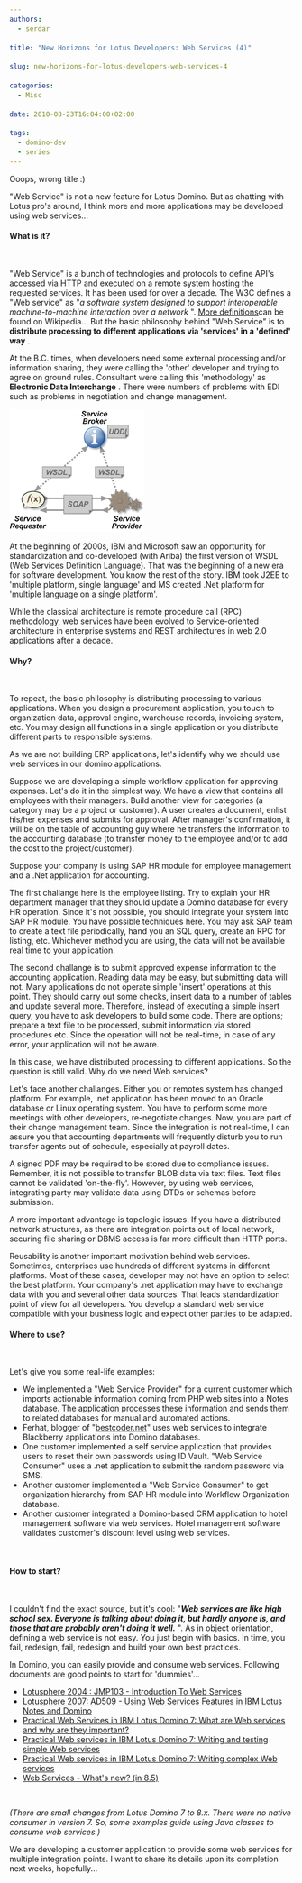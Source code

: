 ```yaml
---
authors:
  - serdar

title: "New Horizons for Lotus Developers: Web Services (4)"

slug: new-horizons-for-lotus-developers-web-services-4

categories:
  - Misc

date: 2010-08-23T16:04:00+02:00

tags:
  - domino-dev
  - series
---
```


Ooops, wrong title :)

"Web Service" is not a new feature for Lotus Domino. But as chatting with Lotus pro's around, I think more and more applications may be developed using web services...
<!-- more -->

#### What is it?

<br />

"Web Service" is a bunch of technologies and protocols to define API's accessed via HTTP and executed on a remote system hosting the requested services. It has been used for over a decade. The W3C defines a "Web service" as "*a software system designed to support interoperable machine-to-machine interaction over a network* ". [More definitions](http://en.wikipedia.org/wiki/Web_service)can be found on Wikipedia... But the basic philosophy behind "Web Service" is to **distribute processing to different applications via 'services' in a 'defined' way** .

At the B.C. times, when developers need some external processing and/or information sharing, they were calling the 'other' developer and trying to agree on ground rules. Consultant were calling this 'methodology' as **Electronic Data Interchange** . There were numbers of problems with EDI such as problems in negotiation and change management.

![Image:New Horizons for Lotus Developers: Web Services (4)](../../images/imported/new-horizons-for-lotus-developers-web-services-4-M2.png)

At the beginning of 2000s, IBM and Microsoft saw an opportunity for standardization and co-developed (with Ariba) the first version of WSDL (Web Services Definition Language). That was the beginning of a new era for software development. You know the rest of the story. IBM took J2EE to 'multiple platform, single language' and MS created .Net platform for 'multiple language on a single platform'.

While the classical architecture is remote procedure call (RPC) methodology, web services have been evolved to Service-oriented architecture in enterprise systems and REST architectures in web 2.0 applications after a decade.

#### Why?

<br />

To repeat, the basic philosophy is distributing processing to various applications. When you design a procurement application, you touch to organization data, approval engine, warehouse records, invoicing system, etc. You may design all functions in a single application or you distribute different parts to responsible systems.

As we are not building ERP applications, let's identify why we should use web services in our domino applications.

Suppose we are developing a simple workflow application for approving expenses. Let's do it in the simplest way. We have a view that contains all employees with their managers. Build another view for categories (a category may be a project or customer). A user creates a document, enlist his/her expenses and submits for approval. After manager's confirmation, it will be on the table of accounting guy where he transfers the information to the accounting database (to transfer money to the employee and/or to add the cost to the project/customer).

Suppose your company is using SAP HR module for employee management and a .Net application for accounting.

The first challange here is the employee listing. Try to explain your HR department manager that they should update a Domino database for every HR operation. Since it's not possible, you should integrate your system into SAP HR module. You have possible techniques here. You may ask SAP team to create a text file periodically, hand you an SQL query, create an RPC for listing, etc. Whichever method you are using, the data will not be available real time to your application.

The second challange is to submit approved expense information to the accounting application. Reading data may be easy, but submitting data will not. Many applications do not operate simple 'insert' operations at this point. They should carry out some checks, insert data to a number of tables and update several more. Therefore, instead of executing a simple insert query, you have to ask developers to build some code. There are options; prepare a text file to be processed, submit information via stored procedures etc. Since the operation will not be real-time, in case of any error, your application will not be aware.

In this case, we have distributed processing to different applications. So the question is still valid. Why do we need Web services?

Let's face another challanges. Either you or remotes system has changed platform. For example, .net application has been moved to an Oracle database or Linux operating system. You have to perform some more meetings with other developers, re-negotiate changes. Now, you are part of their change management team. Since the integration is not real-time, I can assure you that accounting departments will frequently disturb you to run transfer agents out of schedule, especially at payroll dates.

A signed PDF may be required to be stored due to compliance issues. Remember, it is not possible to transfer BLOB data via text files. Text files cannot be validated 'on-the-fly'. However, by using web services, integrating party may validate data using DTDs or schemas before submission.

A more important advantage is topologic issues. If you have a distributed network structures, as there are integration points out of local network, securing file sharing or DBMS access is far more difficult than HTTP ports.

Reusability is another important motivation behind web services. Sometimes, enterprises use hundreds of different systems in different platforms. Most of these cases, developer may not have an option to select the best platform. Your company's .net application may have to exchange data with you and several other data sources. That leads standardization point of view for all developers. You develop a standard web service compatible with your business logic and expect other parties to be adapted.

#### Where to use?

<br />

Let's give you some real-life examples:

* We implemented a "Web Service Provider" for a current customer which imports actionable information coming from PHP web sites into a Notes database. The application processes these information and sends them to related databases for manual and automated actions.
* Ferhat, blogger of "[bestcoder.net](http://www.bestcoder.net/)" uses web services to integrate Blackberry applications into Domino databases.
* One customer implemented a self service application that provides users to reset their own passwords using ID Vault. "Web Service Consumer" uses a .net application to submit the random password via SMS.
* Another customer implemented a "Web Service Consumer" to get organization hierarchy from SAP HR module into Workflow Organization database.
* Another customer integrated a Domino-based CRM application to hotel management software via web services. Hotel management software validates customer's discount level using web services.

<br />

#### How to start?

<br />

I couldn't find the exact source, but it's cool: "***Web services are like high school sex. Everyone is talking about doing it, but hardly anyone is, and those that are probably aren't doing it well.*** ". As in object orientation, defining a web service is not easy. You just begin with basics. In time, you fail, redesign, fail, redesign and build your own best practices.

In Domino, you can easily provide and consume web services. Following documents are good points to start for 'dummies'...

* [Lotusphere 2004 : JMP103 - Introduction To Web Services](http://www-10.lotus.com/ldd/sandbox.nsf/ecc552f1ab6e46e4852568a90055c4cd/5171a849ce49f47e85256e2f0055ceca?OpenDocument)
* [Lotusphere 2007: AD509 - Using Web Services Features in IBM Lotus Notes and Domino](http://www-10.lotus.com/ldd/sandbox.nsf/ecc552f1ab6e46e4852568a90055c4cd/7cc00980257e905485257291004c24bb?OpenDocument)
* [Practical Web Services in IBM Lotus Domino 7: What are Web services and why are they important?](http://www.ibm.com/developerworks/lotus/library/web-services1/index.html)
* [Practical Web services in IBM Lotus Domino 7: Writing and testing simple Web services](http://www.ibm.com/developerworks/lotus/library/web-services2/index.html)
* [Practical Web services in IBM Lotus Domino 7: Writing complex Web services](http://www.ibm.com/developerworks/lotus/library/web-services3/index.html)
* [Web Services - What's new? (in 8.5)](http://www-10.lotus.com/ldd/ddwiki.nsf/dx/web-services-whats-new.htm)

<br />

*(There are small changes from Lotus Domino 7 to 8.x. There were no native consumer in version 7. So, some examples guide using Java classes to consume web services.)*

We are developing a customer application to provide some web services for multiple integration points. I want to share its details upon its completion next weeks, hopefully...
